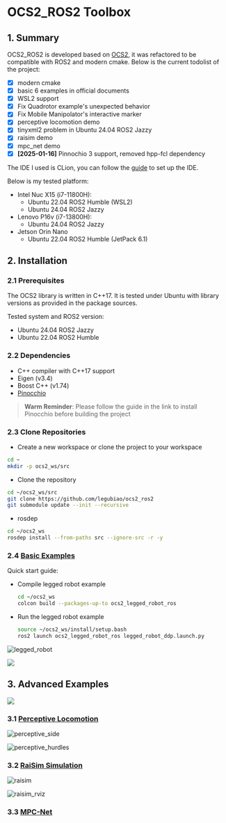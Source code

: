 # OCS2_ROS2 Toolbox

## 1. Summary

OCS2_ROS2 is developed based on [OCS2](https://github.com/leggedrobotics/ocs2), it was refactored to be compatible with
ROS2 and modern cmake. Below is the current todolist of the project:

- [x] modern cmake
- [x] basic 6 examples in official documents
- [x] WSL2 support
- [x] Fix Quadrotor example's unexpected behavior
- [x] Fix Mobile Manipolator's interactive marker
- [x] perceptive locomotion demo
- [x] tinyxml2 problem in Ubuntu 24.04 ROS2 Jazzy
- [x] raisim demo
- [x] mpc_net demo
- [x] **[2025-01-16]** Pinnochio 3 support, removed hpp-fcl dependency

The IDE I used is CLion, you can follow the [guide](https://www.jetbrains.com/help/clion/ros2-tutorial.html) to set up
the IDE.

Below is my tested platform:
* Intel Nuc X15 (i7-11800H):
    * Ubuntu 22.04 ROS2 Humble (WSL2)
    * Ubuntu 24.04 ROS2 Jazzy
* Lenovo P16v (i7-13800H):
    * Ubuntu 24.04 ROS2 Jazzy
* Jetson Orin Nano
    * Ubuntu 22.04 ROS2 Humble (JetPack 6.1)



## 2. Installation

### 2.1 Prerequisites

The OCS2 library is written in C++17. It is tested under Ubuntu with library versions as provided in the package
sources.

Tested system and ROS2 version:

* Ubuntu 24.04 ROS2 Jazzy
* Ubuntu 22.04 ROS2 Humble

### 2.2 Dependencies

* C++ compiler with C++17 support
* Eigen (v3.4)
* Boost C++ (v1.74)
* [Pinocchio](https://stack-of-tasks.github.io/pinocchio/download.html)
> **Warm Reminder**: Please follow the guide in the link to install Pinocchio before building the project

### 2.3 Clone Repositories

* Create a new workspace or clone the project to your workspace

```bash
cd ~
mkdir -p ocs2_ws/src
```

* Clone the repository

```bash
cd ~/ocs2_ws/src
git clone https://github.com/legubiao/ocs2_ros2
git submodule update --init --recursive
```

* rosdep

```bash
cd ~/ocs2_ws
rosdep install --from-paths src --ignore-src -r -y
```

### 2.4 [Basic Examples](basic%20examples/)

Quick start guide:

* Compile legged robot example
    ```bash
    cd ~/ocs2_ws
    colcon build --packages-up-to ocs2_legged_robot_ros
    ```
* Run the legged robot example
    ```bash
    source ~/ocs2_ws/install/setup.bash
    ros2 launch ocs2_legged_robot_ros legged_robot_ddp.launch.py
    ```

![legged_robot](.images/legged_demo.png)

[![](http://i0.hdslb.com/bfs/archive/1bf12ba98ed8e7fe01594bb2a713ddafdd580488.jpg)](https://www.bilibili.com/video/BV12vv9eGEns/)

## 3. Advanced Examples

[![](http://i1.hdslb.com/bfs/archive/a53bab50141165eb452aa0763a9a5b9a51a7ca67.jpg)](https://www.bilibili.com/video/BV1gSHLe3EEv/)

### 3.1 [Perceptive Locomotion](advance%20examples/ocs2_perceptive_anymal/)

![perceptive_side](.images/perception_side.png)

![perceptive_hurdles](.images/perception_hurdles.png)

### 3.2 [RaiSim Simulation](advance%20examples/ocs2_raisim/)

![raisim](.images/raisim.png)

![raisim_rviz](.images/raisim_rviz.png)

### 3.3 [MPC-Net](advance%20examples/ocs2_mpcnet/)
